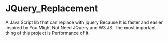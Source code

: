 # JQuery_Replacement
A Java Script lib that can replace with jquery Because It is faster and easier inspired by You Might Not Need JQuery and W3.JS. The most important thing of this project is Performance of it.
